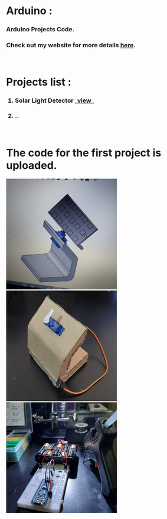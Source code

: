 # Arduino :
<h3>Arduino Projects Code.</h3>
<h3>Check out my website for more details <a href='https://ard-uno.netlify.app'>here</a>.</h3> 
<br>
<h1>Projects list :</h1>
<ol>
    <h3><li>Solar Light Detector <a href='https://ard-uno.netlify.app/'> _view_ </a></li></h3>
    <h3><li>..</li></h3>
</ol>
<br>
<h1>The code for the first project is uploaded.</h1>
<div>
    <img src="demos/solar-panel-1.jpg" width="300" height="300">
    <img src="demos/solar-panel-2.jpg" width="300" height="300">
    <img src="demos/solar-panel-3.jpg" width="300" height="300">
</div>
